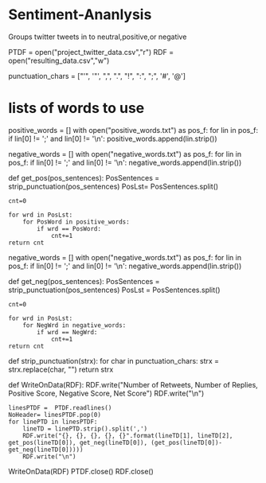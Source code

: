 # Sentiment-Ananlysis
Groups twitter tweets in to neutral,positive,or negative 

PTDF = open("project_twitter_data.csv","r")
RDF = open("resulting_data.csv","w")

punctuation_chars = ["'", '"', ",", ".", "!", ":", ";", '#', '@']
# lists of words to use
positive_words = []
with open("positive_words.txt") as pos_f:
    for lin in pos_f:
        if lin[0] != ';' and lin[0] != '\n':
            positive_words.append(lin.strip())

negative_words = []
with open("negative_words.txt") as pos_f:
    for lin in pos_f:
        if lin[0] != ';' and lin[0] != '\n':
            negative_words.append(lin.strip())
            
def get_pos(pos_sentences):
    PosSentences = strip_punctuation(pos_sentences)
    PosLst= PosSentences.split()
    
    cnt=0
    
    for wrd in PosLst:
        for PosWord in positive_words:
            if wrd == PosWord:
                cnt+=1
    return cnt

negative_words = []
with open("negative_words.txt") as pos_f:
    for lin in pos_f:
        if lin[0] != ';' and lin[0] != '\n':
            negative_words.append(lin.strip())

            
def get_neg(pos_sentences):
    PosSentences = strip_punctuation(pos_sentences)
    PosLst = PosSentences.split()
    
    cnt=0
    
    for wrd in PosLst:
        for NegWrd in negative_words:
            if wrd == NegWrd:
                cnt+=1
    return cnt

    
def strip_punctuation(strx):
    for char in punctuation_chars:
        strx = strx.replace(char, "")
    return strx


def WriteOnData(RDF):
    RDF.write("Number of Retweets, Number of Replies, Positive Score, Negative Score, Net Score")
    RDF.write("\n")

    linesPTDF =  PTDF.readlines()
    NoHeader= linesPTDF.pop(0)
    for linePTD in linesPTDF:
        lineTD = linePTD.strip().split(',')
        RDF.write("{}, {}, {}, {}, {}".format(lineTD[1], lineTD[2], get_pos(lineTD[0]), get_neg(lineTD[0]), (get_pos(lineTD[0])-get_neg(lineTD[0]))))    
        RDF.write("\n")

        

WriteOnData(RDF)
PTDF.close()
RDF.close()


